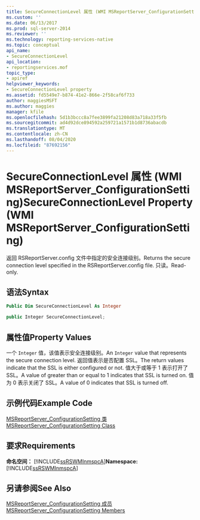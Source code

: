 ```yaml
---
title: SecureConnectionLevel 属性 (WMI MSReportServer_ConfigurationSetting) | Microsoft Docs
ms.custom: ''
ms.date: 06/13/2017
ms.prod: sql-server-2014
ms.reviewer: ''
ms.technology: reporting-services-native
ms.topic: conceptual
api_name:
- SecureConnectionLevel
api_location:
- reportingservices.mof
topic_type:
- apiref
helpviewer_keywords:
- SecureConnectionLevel property
ms.assetid: fd5549e7-b874-41e2-866e-2f58caf6f733
author: maggiesMSFT
ms.author: maggies
manager: kfile
ms.openlocfilehash: 5d1b3bccc8a7fee3899fa21208d83a718a33f5fb
ms.sourcegitcommit: ad4d92dce894592a259721a1571b1d8736abacdb
ms.translationtype: MT
ms.contentlocale: zh-CN
ms.lasthandoff: 08/04/2020
ms.locfileid: "87692156"
---
```

# <a name="secureconnectionlevel-property-wmi-msreportserver_configurationsetting"></a><span data-ttu-id="b72d3-102">SecureConnectionLevel 属性 (WMI MSReportServer_ConfigurationSetting)</span><span class="sxs-lookup"><span data-stu-id="b72d3-102">SecureConnectionLevel Property (WMI MSReportServer_ConfigurationSetting)</span></span>
  <span data-ttu-id="b72d3-103">返回 RSReportServer.config 文件中指定的安全连接级别。</span><span class="sxs-lookup"><span data-stu-id="b72d3-103">Returns the secure connection level specified in the RSReportServer.config file.</span></span> <span data-ttu-id="b72d3-104">只读。</span><span class="sxs-lookup"><span data-stu-id="b72d3-104">Read-only.</span></span>  
  
## <a name="syntax"></a><span data-ttu-id="b72d3-105">语法</span><span class="sxs-lookup"><span data-stu-id="b72d3-105">Syntax</span></span>  
  
```vb  
Public Dim SecureConnectionLevel As Integer  
```  
  
```csharp  
public Integer SecureConnectionLevel;  
```  
  
## <a name="property-values"></a><span data-ttu-id="b72d3-106">属性值</span><span class="sxs-lookup"><span data-stu-id="b72d3-106">Property Values</span></span>  
 <span data-ttu-id="b72d3-107">一个 `Integer` 值，该值表示安全连接级别。</span><span class="sxs-lookup"><span data-stu-id="b72d3-107">An `Integer` value that represents the secure connection level.</span></span> <span data-ttu-id="b72d3-108">返回值表示是否配置 SSL。</span><span class="sxs-lookup"><span data-stu-id="b72d3-108">The return values indicate that the SSL is either configured or not.</span></span> <span data-ttu-id="b72d3-109">值大于或等于 1 表示打开了 SSL。</span><span class="sxs-lookup"><span data-stu-id="b72d3-109">A value of greater than or equal to 1 indicates that SSL is turned on.</span></span> <span data-ttu-id="b72d3-110">值为 0 表示关闭了 SSL。</span><span class="sxs-lookup"><span data-stu-id="b72d3-110">A value of 0 indicates that SSL is turned off.</span></span>  
  
## <a name="example-code"></a><span data-ttu-id="b72d3-111">示例代码</span><span class="sxs-lookup"><span data-stu-id="b72d3-111">Example Code</span></span>  
 [<span data-ttu-id="b72d3-112">MSReportServer_ConfigurationSetting 类</span><span class="sxs-lookup"><span data-stu-id="b72d3-112">MSReportServer_ConfigurationSetting Class</span></span>](msreportserver-configurationsetting-class.md)  
  
## <a name="requirements"></a><span data-ttu-id="b72d3-113">要求</span><span class="sxs-lookup"><span data-stu-id="b72d3-113">Requirements</span></span>  
 <span data-ttu-id="b72d3-114">**命名空间：** [!INCLUDE[ssRSWMInmspcA](../../includes/ssrswminmspca-md.md)]</span><span class="sxs-lookup"><span data-stu-id="b72d3-114">**Namespace:** [!INCLUDE[ssRSWMInmspcA](../../includes/ssrswminmspca-md.md)]</span></span>  
  
## <a name="see-also"></a><span data-ttu-id="b72d3-115">另请参阅</span><span class="sxs-lookup"><span data-stu-id="b72d3-115">See Also</span></span>  
 [<span data-ttu-id="b72d3-116">MSReportServer_ConfigurationSetting 成员</span><span class="sxs-lookup"><span data-stu-id="b72d3-116">MSReportServer_ConfigurationSetting Members</span></span>](msreportserver-configurationsetting-members.md)  
  
  
